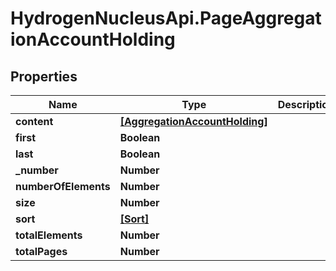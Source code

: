 # HydrogenNucleusApi.PageAggregationAccountHolding

## Properties
Name | Type | Description | Notes
------------ | ------------- | ------------- | -------------
**content** | [**[AggregationAccountHolding]**](AggregationAccountHolding.md) |  | [optional] 
**first** | **Boolean** |  | [optional] 
**last** | **Boolean** |  | [optional] 
**_number** | **Number** |  | [optional] 
**numberOfElements** | **Number** |  | [optional] 
**size** | **Number** |  | [optional] 
**sort** | [**[Sort]**](Sort.md) |  | [optional] 
**totalElements** | **Number** |  | [optional] 
**totalPages** | **Number** |  | [optional] 


